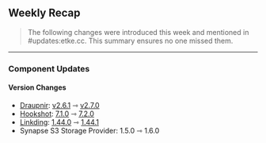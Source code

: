 ## Weekly Recap

> The following changes were introduced this week and mentioned in #updates:etke.cc. This summary ensures no one missed them.

---

### Component Updates

#### Version Changes

* [Draupnir](https://github.com/the-draupnir-project/Draupnir): [v2.6.1](https://github.com/the-draupnir-project/Draupnir/releases/tag/v2.6.1) ⇾ [v2.7.0](https://github.com/the-draupnir-project/Draupnir/releases/tag/v2.7.0)
* [Hookshot](https://github.com/matrix-org/matrix-hookshot): [7.1.0](https://github.com/matrix-org/matrix-hookshot/releases/tag/7.1.0) ⇾ [7.2.0](https://github.com/matrix-org/matrix-hookshot/releases/tag/7.2.0)
* [Linkding](https://github.com/sissbruecker/linkding): [1.44.0](https://github.com/sissbruecker/linkding/releases/tag/v1.44.0) ⇾ [1.44.1](https://github.com/sissbruecker/linkding/releases/tag/v1.44.1)
* Synapse S3 Storage Provider: 1.5.0 ⇾ 1.6.0
